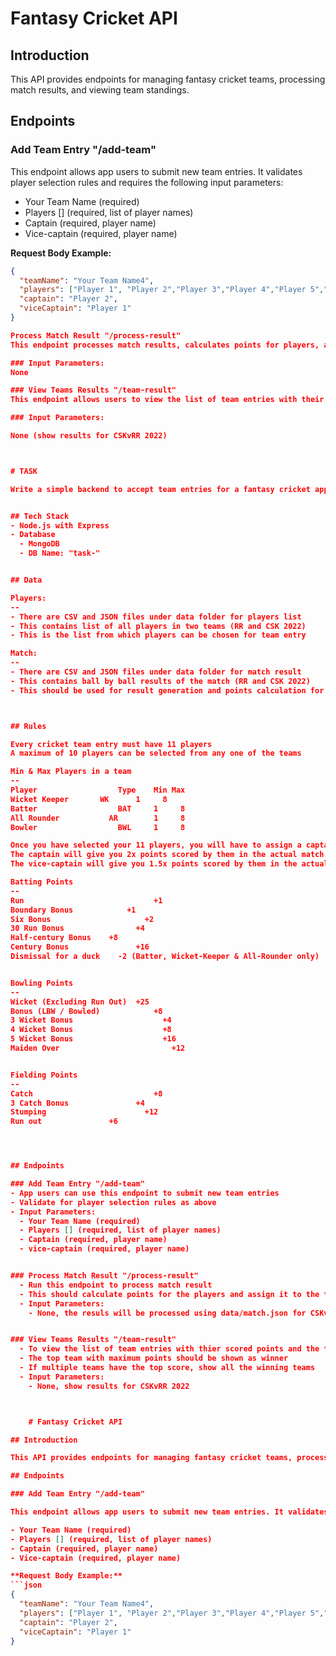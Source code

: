 # Fantasy Cricket API

## Introduction

This API provides endpoints for managing fantasy cricket teams, processing match results, and viewing team standings.

## Endpoints

### Add Team Entry "/add-team"

This endpoint allows app users to submit new team entries. It validates player selection rules and requires the following input parameters:

- Your Team Name (required)
- Players [] (required, list of player names)
- Captain (required, player name)
- Vice-captain (required, player name)

**Request Body Example:**
```json
{
  "teamName": "Your Team Name4",
  "players": ["Player 1", "Player 2","Player 3","Player 4","Player 5","Player 6","Player 7","Player 8","Player 9","Player 10", "Player 11"],
  "captain": "Player 2",
  "viceCaptain": "Player 1"
}

Process Match Result "/process-result"
This endpoint processes match results, calculates points for players, and assigns them to the team entries with those players. The results are processed using data from match.json for the CSKvRR 2022 match.

### Input Parameters:
None

### View Teams Results "/team-result"
This endpoint allows users to view the list of team entries with their scored points and total points. The top team with the maximum points is shown as the winner. If multiple teams have the top score, all winning teams are displayed.

### Input Parameters:

None (show results for CSKvRR 2022)



# TASK

Write a simple backend to accept team entries for a fantasy cricket app (similar to Dream11) and process the results based on match results. Use Node.js backend with express for API and MongoDB for database. Core packages are pre-installed with a dev database connection to MongoDB Atlas. You are free to add additional libraries for validation, etc.


## Tech Stack 
- Node.js with Express
- Database 
  - MongoDB 
  - DB Name: "task-"


## Data

Players: 
--
- There are CSV and JSON files under data folder for players list
- This contains list of all players in two teams (RR and CSK 2022)
- This is the list from which players can be chosen for team entry 

Match: 
--
- There are CSV and JSON files under data folder for match result
- This contains ball by ball results of the match (RR and CSK 2022)
- This should be used for result generation and points calculation for team entries 



## Rules

Every cricket team entry must have 11 players
A maximum of 10 players can be selected from any one of the teams

Min & Max Players in a team
--
Player 				    Type	Min	Max
Wicket Keeper 	 	WK		1	  8
Batter	 			    BAT		1	  8
All Rounder			  AR		1	  8
Bowler				    BWL		1	  8

Once you have selected your 11 players, you will have to assign a captain and vice-captain for your team
The captain will give you 2x points scored by them in the actual match.
The vice-captain will give you 1.5x points scored by them in the actual match.

Batting Points
--
Run						        +1
Boundary Bonus			  +1
Six Bonus				      +2
30 Run Bonus			    +4
Half-century Bonus	  +8
Century Bonus			    +16
Dismissal for a duck 	-2 (Batter, Wicket-Keeper & All-Rounder only)


Bowling Points
--
Wicket (Excluding Run Out)	+25
Bonus (LBW / Bowled)		    +8
3 Wicket Bonus				      +4
4 Wicket Bonus				      +8
5 Wicket Bonus				      +16
Maiden Over					        +12


Fielding Points
--
Catch						    +8
3 Catch Bonus				+4
Stumping					  +12
Run out 	          +6




## Endpoints

### Add Team Entry "/add-team"
- App users can use this endpoint to submit new team entries
- Validate for player selection rules as above
- Input Parameters:
  - Your Team Name (required)
  - Players [] (required, list of player names)
  - Captain (required, player name) 
  - vice-captain (required, player name)


### Process Match Result "/process-result"
  - Run this endpoint to process match result
  - This should calculate points for the players and assign it to the team entries with those players
  - Input Parameters:
    - None, the resuls will be processed using data/match.json for CSKvRR 2022


### View Teams Results "/team-result"
  - To view the list of team entries with thier scored points and the team's total points
  - The top team with maximum points should be shown as winner
  - If multiple teams have the top score, show all the winning teams
  - Input Parameters:
    - None, show results for CSKvRR 2022



    # Fantasy Cricket API

## Introduction

This API provides endpoints for managing fantasy cricket teams, processing match results, and viewing team standings.

## Endpoints

### Add Team Entry "/add-team"

This endpoint allows app users to submit new team entries. It validates player selection rules and requires the following input parameters:

- Your Team Name (required)
- Players [] (required, list of player names)
- Captain (required, player name)
- Vice-captain (required, player name)

**Request Body Example:**
```json
{
  "teamName": "Your Team Name4",
  "players": ["Player 1", "Player 2","Player 3","Player 4","Player 5","Player 6","Player 7","Player 8","Player 9","Player 10", "Player 11"],
  "captain": "Player 2",
  "viceCaptain": "Player 1"
}
